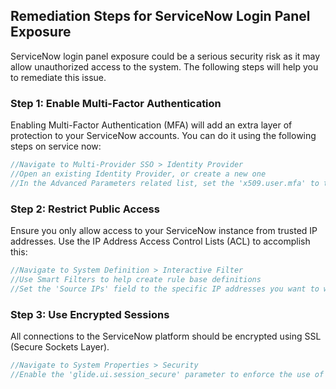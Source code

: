 

## Remediation Steps for ServiceNow Login Panel Exposure

ServiceNow login panel exposure could be a serious security risk as it may allow unauthorized access to the system. The following steps will help you to remediate this issue.

### Step 1: Enable Multi-Factor Authentication

Enabling Multi-Factor Authentication (MFA) will add an extra layer of protection to your ServiceNow accounts. You can do it using the following steps on service now:

```javascript
//Navigate to Multi-Provider SSO > Identity Provider
//Open an existing Identity Provider, or create a new one
//In the Advanced Parameters related list, set the 'x509.user.mfa' to true
```

### Step 2: Restrict Public Access

Ensure you only allow access to your ServiceNow instance from trusted IP addresses. Use the IP Address Access Control Lists (ACL) to accomplish this:

```javascript
//Navigate to System Definition > Interactive Filter
//Use Smart Filters to help create rule base definitions
//Set the 'Source IPs' field to the specific IP addresses you want to whitelist
```

### Step 3: Use Encrypted Sessions

All connections to the ServiceNow platform should be encrypted using SSL (Secure Sockets Layer).  

```javascript
//Navigate to System Properties > Security
//Enable the 'glide.ui.session_secure' parameter to enforce the use of secure HTTP connections
```